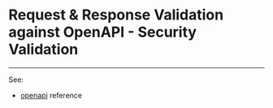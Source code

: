 # Request & Response Validation against OpenAPI - Security Validation

---
See:
- [openapi](https://membrane-soa.org/api-gateway-doc/current/configuration/reference/openapi.htm) reference